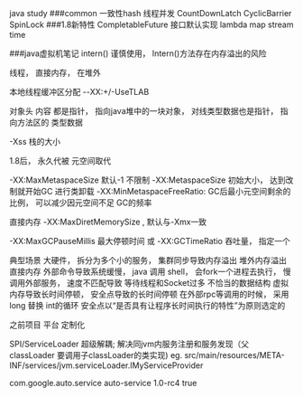 java study
###common
一致性hash
线程并发 CountDownLatch  CyclicBarrier SpinLock
###1.8新特性
CompletableFuture
接口默认实现
lambda
map
stream
time

###java虚拟机笔记
intern() 谨慎使用，  Intern()方法存在内存溢出的风险

线程，  直接内存，  在堆外

本地线程缓冲区分配
--XX:+/-UseTLAB


对象头 内容  都是指针，  指向java堆中的一块对象，  对线类型数据也是指针， 指向方法区的 类型数据

-Xss 栈的大小


1.8后， 永久代被 元空间取代

-XX:MaxMetaspaceSize  默认-1 不限制
-XX:MetaspaceSize  初始大小， 达到改制就开始GC 进行类卸载
-XX:MinMetaspaceFreeRatio: GC后最小元空间剩余的比例，  可以减少因元空间不足 GC的频率

直接内存
-XX:MaxDiretMemorySize , 默认与-Xmx一致


-XX:MaxGCPauseMillis 最大停顿时间  或 -XX:GCTimeRatio 吞吐量， 指定一个

典型场景
大硬件， 拆分为多个小的服务，
集群同步导致内存溢出
堆外内存溢出  直接内存
外部命令导致系统缓慢，  java 调用 shell，  会fork一个进程去执行， 慢
调用外部服务， 速度不匹配导致 等待线程和Socket过多
不恰当的数据结构
虚拟内存导致长时间停顿，
安全点导致的长时间停顿  在外部rpc等调用的时候， 采用 long 替换 int的循环   安全点以“是否具有让程序长时间执行的特性”为原则选定的

之前项目
平台  定制化

SPI/ServiceLoader 超级解耦; 解决同jvm内服务注册和服务发现（父classLoader 要调用子classLoader的类实现)
   eg.  src/main/resources/META-INF/services/jvm.serviceLoader.IMyServiceProvider

  <dependencies>
        <dependency>
            <groupId>com.google.auto.service</groupId>
            <artifactId>auto-service</artifactId>
            <version>1.0-rc4</version>
            <optional>true</optional>
        </dependency>
    </dependencies>